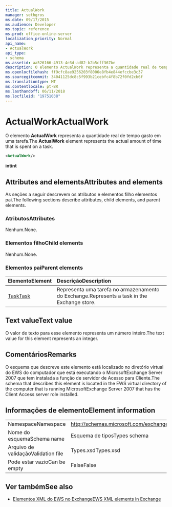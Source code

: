 ```yaml
---
title: ActualWork
manager: sethgros
ms.date: 09/17/2015
ms.audience: Developer
ms.topic: reference
ms.prod: office-online-server
localization_priority: Normal
api_name:
- ActualWork
api_type:
- schema
ms.assetid: aa526166-4913-4e3d-ad82-b2b5cff367be
description: O elemento ActualWork representa a quantidade real de tempo gasto em uma tarefa.
ms.openlocfilehash: ff9cfc8ae9256203f8006e8fb4e844efccbe3c37
ms.sourcegitcommit: 34041125dc8c5f993b21cebfc4f8b72f0fd2cb6f
ms.translationtype: MT
ms.contentlocale: pt-BR
ms.lasthandoff: 06/11/2018
ms.locfileid: "19751038"
---
```

# <a name="actualwork"></a><span data-ttu-id="01ad9-103">ActualWork</span><span class="sxs-lookup"><span data-stu-id="01ad9-103">ActualWork</span></span>

<span data-ttu-id="01ad9-104">O elemento **ActualWork** representa a quantidade real de tempo gasto em uma tarefa.</span><span class="sxs-lookup"><span data-stu-id="01ad9-104">The **ActualWork** element represents the actual amount of time that is spent on a task.</span></span> 
  
```xml
<ActualWork/>
```

 <span data-ttu-id="01ad9-105">**int**</span><span class="sxs-lookup"><span data-stu-id="01ad9-105">**int**</span></span>
## <a name="attributes-and-elements"></a><span data-ttu-id="01ad9-106">Attributes and elements</span><span class="sxs-lookup"><span data-stu-id="01ad9-106">Attributes and elements</span></span>

<span data-ttu-id="01ad9-107">As seções a seguir descrevem os atributos e elementos filho elementos pai.</span><span class="sxs-lookup"><span data-stu-id="01ad9-107">The following sections describe attributes, child elements, and parent elements.</span></span>
  
### <a name="attributes"></a><span data-ttu-id="01ad9-108">Atributos</span><span class="sxs-lookup"><span data-stu-id="01ad9-108">Attributes</span></span>

<span data-ttu-id="01ad9-109">Nenhum.</span><span class="sxs-lookup"><span data-stu-id="01ad9-109">None.</span></span>
  
### <a name="child-elements"></a><span data-ttu-id="01ad9-110">Elementos filho</span><span class="sxs-lookup"><span data-stu-id="01ad9-110">Child elements</span></span>

<span data-ttu-id="01ad9-111">Nenhum.</span><span class="sxs-lookup"><span data-stu-id="01ad9-111">None.</span></span>
  
### <a name="parent-elements"></a><span data-ttu-id="01ad9-112">Elementos pai</span><span class="sxs-lookup"><span data-stu-id="01ad9-112">Parent elements</span></span>

|<span data-ttu-id="01ad9-113">**Elemento**</span><span class="sxs-lookup"><span data-stu-id="01ad9-113">**Element**</span></span>|<span data-ttu-id="01ad9-114">**Descrição**</span><span class="sxs-lookup"><span data-stu-id="01ad9-114">**Description**</span></span>|
|:-----|:-----|
|[<span data-ttu-id="01ad9-115">Task</span><span class="sxs-lookup"><span data-stu-id="01ad9-115">Task</span></span>](task.md) <br/> |<span data-ttu-id="01ad9-116">Representa uma tarefa no armazenamento do Exchange.</span><span class="sxs-lookup"><span data-stu-id="01ad9-116">Represents a task in the Exchange store.</span></span>  <br/> |
   
## <a name="text-value"></a><span data-ttu-id="01ad9-117">Text value</span><span class="sxs-lookup"><span data-stu-id="01ad9-117">Text value</span></span>

<span data-ttu-id="01ad9-118">O valor de texto para esse elemento representa um número inteiro.</span><span class="sxs-lookup"><span data-stu-id="01ad9-118">The text value for this element represents an integer.</span></span>
  
## <a name="remarks"></a><span data-ttu-id="01ad9-119">Comentários</span><span class="sxs-lookup"><span data-stu-id="01ad9-119">Remarks</span></span>

<span data-ttu-id="01ad9-120">O esquema que descreve este elemento está localizado no diretório virtual do EWS do computador que está executando o MicrosoftExchange Server 2007 que tem instalada a função de servidor de Acesso para Cliente.</span><span class="sxs-lookup"><span data-stu-id="01ad9-120">The schema that describes this element is located in the EWS virtual directory of the computer that is running MicrosoftExchange Server 2007 that has the Client Access server role installed.</span></span>
  
## <a name="element-information"></a><span data-ttu-id="01ad9-121">Informações de elemento</span><span class="sxs-lookup"><span data-stu-id="01ad9-121">Element information</span></span>

|||
|:-----|:-----|
|<span data-ttu-id="01ad9-122">Namespace</span><span class="sxs-lookup"><span data-stu-id="01ad9-122">Namespace</span></span>  <br/> |http://schemas.microsoft.com/exchange/services/2006/types  <br/> |
|<span data-ttu-id="01ad9-123">Nome do esquema</span><span class="sxs-lookup"><span data-stu-id="01ad9-123">Schema name</span></span>  <br/> |<span data-ttu-id="01ad9-124">Esquema de tipos</span><span class="sxs-lookup"><span data-stu-id="01ad9-124">Types schema</span></span>  <br/> |
|<span data-ttu-id="01ad9-125">Arquivo de validação</span><span class="sxs-lookup"><span data-stu-id="01ad9-125">Validation file</span></span>  <br/> |<span data-ttu-id="01ad9-126">Types.xsd</span><span class="sxs-lookup"><span data-stu-id="01ad9-126">Types.xsd</span></span>  <br/> |
|<span data-ttu-id="01ad9-127">Pode estar vazio</span><span class="sxs-lookup"><span data-stu-id="01ad9-127">Can be empty</span></span>  <br/> |<span data-ttu-id="01ad9-128">False</span><span class="sxs-lookup"><span data-stu-id="01ad9-128">False</span></span>  <br/> |
   
## <a name="see-also"></a><span data-ttu-id="01ad9-129">Ver também</span><span class="sxs-lookup"><span data-stu-id="01ad9-129">See also</span></span>

- [<span data-ttu-id="01ad9-130">Elementos XML do EWS no Exchange</span><span class="sxs-lookup"><span data-stu-id="01ad9-130">EWS XML elements in Exchange</span></span>](ews-xml-elements-in-exchange.md)

